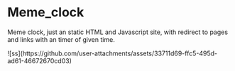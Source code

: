# Meme_clock
Meme clock, just an static HTML and Javascript site, with redirect to pages and links with an timer of given time.
<br>
<p>
  ![ss](https://github.com/user-attachments/assets/33711d69-ffc5-495d-ad61-46672670cd03)

</p>
